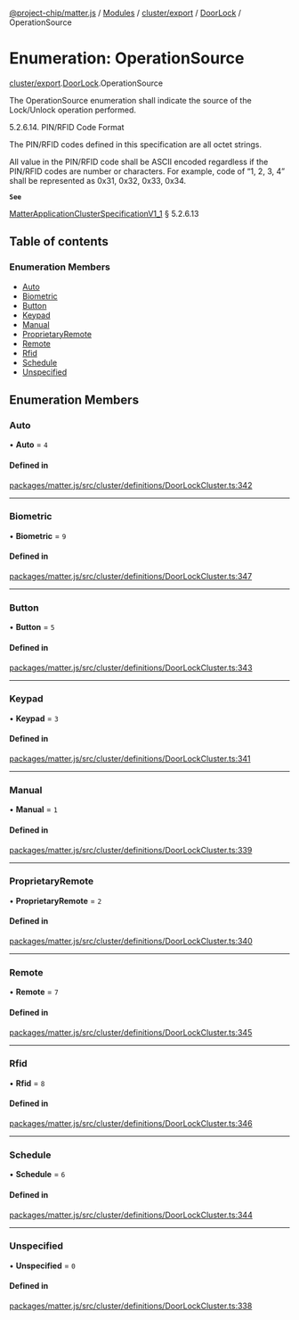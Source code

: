 [@project-chip/matter.js](../README.md) / [Modules](../modules.md) / [cluster/export](../modules/cluster_export.md) / [DoorLock](../modules/cluster_export.DoorLock.md) / OperationSource

# Enumeration: OperationSource

[cluster/export](../modules/cluster_export.md).[DoorLock](../modules/cluster_export.DoorLock.md).OperationSource

The OperationSource enumeration shall indicate the source of the Lock/Unlock operation performed.

5.2.6.14. PIN/RFID Code Format

The PIN/RFID codes defined in this specification are all octet strings.

All value in the PIN/RFID code shall be ASCII encoded regardless if the PIN/RFID codes are number or characters.
For example, code of “1, 2, 3, 4” shall be represented as 0x31, 0x32, 0x33, 0x34.

**`See`**

[MatterApplicationClusterSpecificationV1_1](../interfaces/spec_export.MatterApplicationClusterSpecificationV1_1.md) § 5.2.6.13

## Table of contents

### Enumeration Members

- [Auto](cluster_export.DoorLock.OperationSource.md#auto)
- [Biometric](cluster_export.DoorLock.OperationSource.md#biometric)
- [Button](cluster_export.DoorLock.OperationSource.md#button)
- [Keypad](cluster_export.DoorLock.OperationSource.md#keypad)
- [Manual](cluster_export.DoorLock.OperationSource.md#manual)
- [ProprietaryRemote](cluster_export.DoorLock.OperationSource.md#proprietaryremote)
- [Remote](cluster_export.DoorLock.OperationSource.md#remote)
- [Rfid](cluster_export.DoorLock.OperationSource.md#rfid)
- [Schedule](cluster_export.DoorLock.OperationSource.md#schedule)
- [Unspecified](cluster_export.DoorLock.OperationSource.md#unspecified)

## Enumeration Members

### Auto

• **Auto** = ``4``

#### Defined in

[packages/matter.js/src/cluster/definitions/DoorLockCluster.ts:342](https://github.com/project-chip/matter.js/blob/dfd1dc35/packages/matter.js/src/cluster/definitions/DoorLockCluster.ts#L342)

___

### Biometric

• **Biometric** = ``9``

#### Defined in

[packages/matter.js/src/cluster/definitions/DoorLockCluster.ts:347](https://github.com/project-chip/matter.js/blob/dfd1dc35/packages/matter.js/src/cluster/definitions/DoorLockCluster.ts#L347)

___

### Button

• **Button** = ``5``

#### Defined in

[packages/matter.js/src/cluster/definitions/DoorLockCluster.ts:343](https://github.com/project-chip/matter.js/blob/dfd1dc35/packages/matter.js/src/cluster/definitions/DoorLockCluster.ts#L343)

___

### Keypad

• **Keypad** = ``3``

#### Defined in

[packages/matter.js/src/cluster/definitions/DoorLockCluster.ts:341](https://github.com/project-chip/matter.js/blob/dfd1dc35/packages/matter.js/src/cluster/definitions/DoorLockCluster.ts#L341)

___

### Manual

• **Manual** = ``1``

#### Defined in

[packages/matter.js/src/cluster/definitions/DoorLockCluster.ts:339](https://github.com/project-chip/matter.js/blob/dfd1dc35/packages/matter.js/src/cluster/definitions/DoorLockCluster.ts#L339)

___

### ProprietaryRemote

• **ProprietaryRemote** = ``2``

#### Defined in

[packages/matter.js/src/cluster/definitions/DoorLockCluster.ts:340](https://github.com/project-chip/matter.js/blob/dfd1dc35/packages/matter.js/src/cluster/definitions/DoorLockCluster.ts#L340)

___

### Remote

• **Remote** = ``7``

#### Defined in

[packages/matter.js/src/cluster/definitions/DoorLockCluster.ts:345](https://github.com/project-chip/matter.js/blob/dfd1dc35/packages/matter.js/src/cluster/definitions/DoorLockCluster.ts#L345)

___

### Rfid

• **Rfid** = ``8``

#### Defined in

[packages/matter.js/src/cluster/definitions/DoorLockCluster.ts:346](https://github.com/project-chip/matter.js/blob/dfd1dc35/packages/matter.js/src/cluster/definitions/DoorLockCluster.ts#L346)

___

### Schedule

• **Schedule** = ``6``

#### Defined in

[packages/matter.js/src/cluster/definitions/DoorLockCluster.ts:344](https://github.com/project-chip/matter.js/blob/dfd1dc35/packages/matter.js/src/cluster/definitions/DoorLockCluster.ts#L344)

___

### Unspecified

• **Unspecified** = ``0``

#### Defined in

[packages/matter.js/src/cluster/definitions/DoorLockCluster.ts:338](https://github.com/project-chip/matter.js/blob/dfd1dc35/packages/matter.js/src/cluster/definitions/DoorLockCluster.ts#L338)
